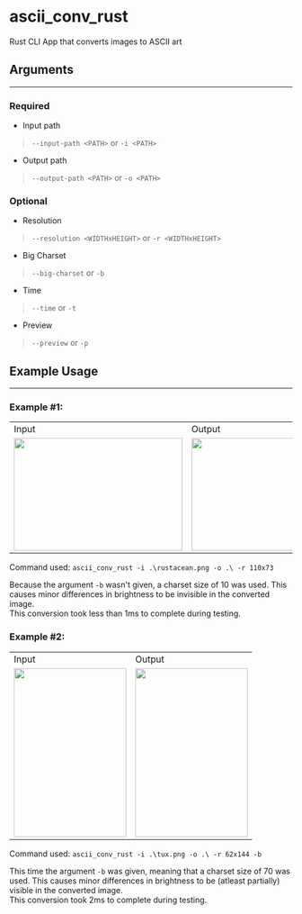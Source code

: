 # ascii_conv_rust
Rust CLI App that converts images to ASCII art

## Arguments

---
### Required
- Input path
> `--input-path <PATH>` or `-i <PATH>`
- Output path
> `--output-path <PATH>` or `-o <PATH>`

### Optional
- Resolution
> `--resolution <WIDTHxHEIGHT>` or `-r <WIDTHxHEIGHT>`
- Big Charset
> `--big-charset` or `-b`
- Time
> `--time` or `-t`
- Preview
> `--preview` or `-p`

## Example Usage

---
### Example #1:

<table>
  <tr>
     <td>Input</td>
     <td>Output</td>
  </tr>
  <tr>
    <td><img src="C:\Users\david\Desktop\rustacean.png" width="300" height="200"></td>
    <td><img src="C:\Users\david\Desktop\ascii_rustacean.png" width="300" height="200"></td>
  </tr>
</table>

Command used:
`ascii_conv_rust -i .\rustacean.png -o .\ -r 110x73`

Because the argument `-b` wasn't given, a charset size of 10 was used. This causes minor differences in brightness to be invisible in the converted image.
<br>
This conversion took less than 1ms to complete during testing.

### Example #2:

<table>
  <tr>
     <td>Input</td>
     <td>Output</td>
  </tr>
  <tr>
    <td><img src="C:\Users\david\Desktop\tux.png" width="200" height="300"></td>
    <td><img src="C:\Users\david\Desktop\ascii_tux.png" width="200" height="300"></td>
  </tr>
</table>

Command used:
`ascii_conv_rust -i .\tux.png -o .\ -r 62x144 -b`

This time the argument `-b` was given, meaning that a charset size of 70 was used. This causes minor differences in brightness to be (atleast partially) visible in the converted image.
<br>
This conversion took 2ms to complete during testing.
